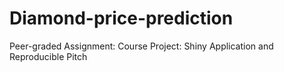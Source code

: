 # Diamond-price-prediction
Peer-graded Assignment: Course Project: Shiny Application and Reproducible Pitch
